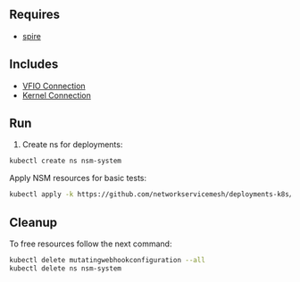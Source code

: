 ## Requires

- [spire](../spire)

## Includes

- [VFIO Connection](../use-cases/Vfio2Noop)
- [Kernel Connection](../use-cases/SriovKernel2Noop)

## Run

1. Create ns for deployments:
```bash
kubectl create ns nsm-system
```

Apply NSM resources for basic tests:
```bash
kubectl apply -k https://github.com/networkservicemesh/deployments-k8s/examples/sriov?ref=83e079c424a5912c6f9186498d6ca8147f74a998
```

## Cleanup

To free resources follow the next command:
```bash
kubectl delete mutatingwebhookconfiguration --all
kubectl delete ns nsm-system
```
